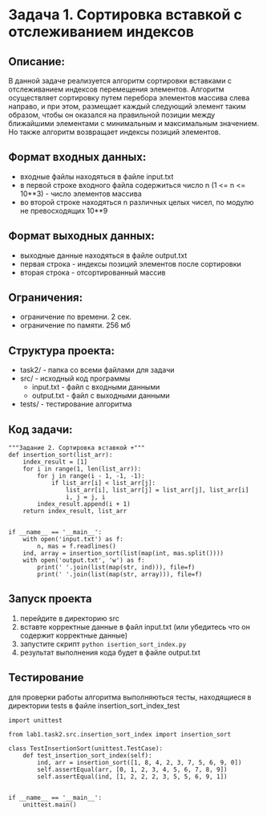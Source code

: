Задача 1. Сортировка вставкой с отслеживанием индексов
================================
Описание:
--------------------------------
В данной задаче реализуется алгоритм сортировки вставками с отслеживанием индексов перемещения элементов. Алгоритм осуществляет сортировку путем перебора элементов массива слева направо, и при этом, размещает каждый следующий элемент таким образом, чтобы он оказался на правильной позиции между ближайшими элементами с минимальным и максимальным значением. Но также алгоритм возвращает индексы позиций элементов.

Формат входных данных:
------------------------------
* входные файлы находяться в файле input.txt
* в первой строке входного файла содержиться число n (1 <= n <= 10**3) - число элементов массива
* во второй строке находяться n различных целых чисел, по модулю не превосходящих 10**9

Формат выходных данных:
--------------------
* выходные данные находяться в файле output.txt
* первая строка - индексы позиций элементов после сортировки
* вторая строка - отсортированный массив

  
Ограничения:
--------
* ограничение по времени. 2 сек.
* ограничение по памяти. 256 мб

Структура проекта:
-------
* task2/ - папка со всеми файлами для задачи
* src/ - исходный код программы
    * input.txt - файл с входными данными
    * output.txt - файл с выходными данными
* tests/ - тестирование алгоритма

Код задачи:
---------
```
"""Задание 2. Сортировка вставкой +"""
def insertion_sort(list_arr):
    index_result = [1]
    for i in range(1, len(list_arr)):
        for j in range(i - 1, -1, -1):
            if list_arr[i] < list_arr[j]:
                list_arr[i], list_arr[j] = list_arr[j], list_arr[i]
                i, j = j, i
        index_result.append(i + 1)
    return index_result, list_arr


if __name__ == '__main__':
    with open('input.txt') as f:
        n, mas = f.readlines()
    ind, array = insertion_sort(list(map(int, mas.split())))
    with open('output.txt', 'w') as f:
        print(' '.join(list(map(str, ind))), file=f)
        print(' '.join(list(map(str, array))), file=f)
```

Запуск проекта
--------
1. перейдите в директорию src
2. вставте корректные данные в файл input.txt (или убедитесь что он содержит корректные данные)
3. запустите скрипт ```python isertion_sort_index.py```
4. результат выполнения кода будет в файле output.txt

Тестирование
----------
для проверки работы алгоритма выполняються тесты, находящиеся в директории tests в файле insertion_sort_index_test

```
import unittest

from lab1.task2.src.insertion_sort_index import insertion_sort

class TestInsertionSort(unittest.TestCase):
    def test_insertion_sort_index(self):
        ind, arr = insertion_sort([1, 8, 4, 2, 3, 7, 5, 6, 9, 0])
        self.assertEqual(arr, [0, 1, 2, 3, 4, 5, 6, 7, 8, 9])
        self.assertEqual(ind, [1, 2, 2, 2, 3, 5, 5, 6, 9, 1])


if __name__ == '__main__':
    unittest.main()
```


